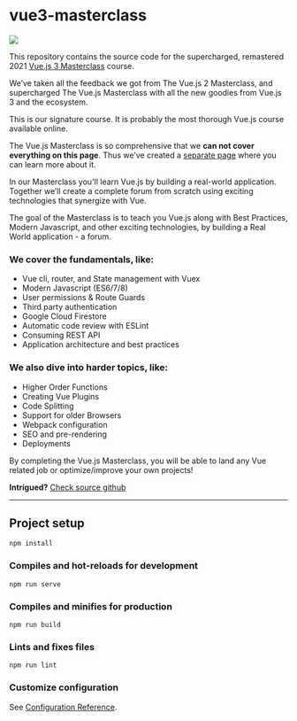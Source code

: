 # vue3-masterclass

[![](https://vueschool.io/media/f007f6057444d9a7f567163391d2b366/vuejs-3-master-class-not-transparent.jpg)](https://vueschool.io/the-vuejs-master-class)

This repository contains the source code for the supercharged, remastered 2021 [Vue.js 3 Masterclass](https://vueschool.io/the-vuejs-master-class) course.

We’ve taken all the feedback we got from The Vue.js 2 Masterclass, and supercharged The Vue.js Masterclass with all the new goodies from Vue.js 3 and the ecosystem.

This is our signature course. It is probably the most thorough Vue.js course available online.

The Vue.js Masterclass is so comprehensive that we **can not cover everything on this page**. Thus we’ve created a [separate page](https://vueschool.io/the-vuejs-master-class) where you can learn more about it.

In our Masterclass you'll learn Vue.js by building a real-world application. Together we’ll create a complete forum from scratch using exciting technologies that synergize with Vue.

The goal of the Masterclass is to teach you Vue.js along with Best Practices, Modern Javascript, and other exciting technologies, by building a Real World application - a forum.

### We cover the fundamentals, like:

- Vue cli, router, and State management with Vuex
- Modern Javascript (ES6/7/8)
- User permissions & Route Guards
- Third party authentication
- Google Cloud Firestore
- Automatic code review with ESLint
- Consuming REST API
- Application architecture and best practices

### We also dive into harder topics, like:

- Higher Order Functions
- Creating Vue Plugins
- Code Splitting
- Support for older Browsers
- Webpack configuration
- SEO and pre-rendering
- Deployments

By completing the Vue.js Masterclass, you will be able to land any Vue related job or optimize/improve your own projects!

**Intrigued?**
[Check source github](https://github.com/vueschool/vue-masterclass)

---

## Project setup

```
npm install
```

### Compiles and hot-reloads for development

```
npm run serve
```

### Compiles and minifies for production

```
npm run build
```

### Lints and fixes files

```
npm run lint
```

### Customize configuration

See [Configuration Reference](https://cli.vuejs.org/config/).
